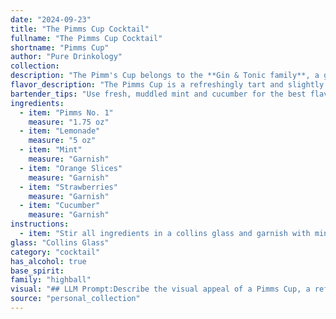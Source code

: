 ```yaml
---
date: "2024-09-23"
title: "The Pimms Cup Cocktail"
fullname: "The Pimms Cup Cocktail"
shortname: "Pimms Cup"
author: "Pure Drinkology"
collection:
description: "The Pimm's Cup belongs to the **Gin & Tonic family**, a group of refreshing, spirit-based drinks. Its origins lie in **19th century England**, where the Pimm's brothers created a gin-based liqueur specifically designed for mixing with lemonade and fruit. "
flavor_description: "The Pimms Cup is a refreshingly tart and slightly sweet cocktail with a vibrant citrus flavor. Pimms No. 1's gin base provides a subtle juniper backbone, while the lemonade offers a tangy sweetness. The mint adds a cool, herbal note, and the orange and strawberry slices provide a burst of fruity sweetness. The cucumber adds a crisp, refreshing element, balancing the overall sweetness.  "
bartender_tips: "Use fresh, muddled mint and cucumber for the best flavor. Don't over-muddle, just bruise the ingredients to release their oils.  Let the Pimms sit in the glass with the other ingredients for at least 5 minutes to chill and meld flavors.  Top with a generous pour of lemonade, adjusting to your taste.  Don't forget the garnishes - a sprig of mint, a strawberry and a cucumber ribbon add visual appeal and freshness. "
ingredients:
  - item: "Pimms No. 1"
    measure: "1.75 oz"
  - item: "Lemonade"
    measure: "5 oz"
  - item: "Mint"
    measure: "Garnish"
  - item: "Orange Slices"
    measure: "Garnish"
  - item: "Strawberries"
    measure: "Garnish"
  - item: "Cucumber"
    measure: "Garnish"
instructions:
  - item: "Stir all ingredients in a collins glass and garnish with mint, orange slices, strawberries, and cucumber."
glass: "Collins Glass"
category: "cocktail"
has_alcohol: true
base_spirit:
family: "highball"
visual: "## LLM Prompt:Describe the visual appeal of a Pimms Cup, a refreshing summer cocktail made with Pimms No. 1, lemonade, mint, orange slices, cucumber, and strawberries. Focus on the colors, textures, and arrangement of the ingredients in a tall glass filled with ice. **Bonus:** * Include a description of how the light interacts with the different elements, creating a sense of vibrancy and coolness.* Mention the potential for condensation on the glass, adding to the overall visual appeal. * Describe the overall impression of the cocktail, drawing a connection to its refreshing, summery nature. "
source: "personal_collection"
---
```


